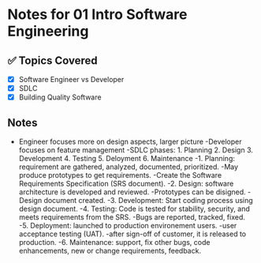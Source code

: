 # Notes for 01 Intro Software Engineering

## ✅ Topics Covered
- [x] Software Engineer vs Developer
- [x] SDLC
- [x] Building Quality Software

## Notes
- Engineer focuses more on design aspects, larger picture
-Developer focuses on feature management
-SDLC phases: 1. Planning 2. Design 3. Development 4. Testing 5. Deloyment 6. Maintenance
-1. Planning: requirement are gathered, analyzed, documented, prioritized. 
  -May produce prototypes to get requirements. 
  -Create the Software Requirements Specification (SRS document).
-2. Design: software architecture is developed and reviewed. 
  -Prototypes can be disigned. 
  -Design document created.
-3. Development: Start coding process using design document.
-4. Testing: Code is tested for stability, security, and meets requirements from the SRS. 
  -Bugs are reported, tracked, fixed.
-5. Deployment: launched to production environement users.
  -user acceptance testing (UAT).
  -after sign-off of customer, it is released to production.
-6. Maintenance: support, fix other bugs, code enhancements, new or change requirements, feedback.
